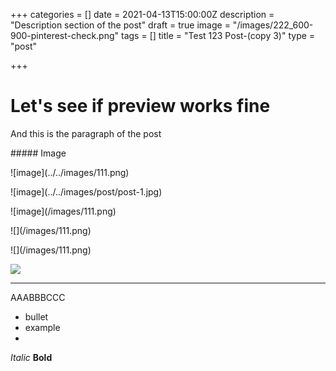 +++
categories = []
date = 2021-04-13T15:00:00Z
description = "Description section of the post"
draft = true
image = "/images/222_600-900-pinterest-check.png"
tags = []
title = "Test 123 Post-(copy 3)"
type = "post"

+++
# Let's see if preview works fine

And this is the paragraph of the post

\##### Image

!\[image\](../../images/111.png)

!\[image\](../../images/post/post-1.jpg)

!\[image\](/images/111.png)

!\[\](/images/111.png)

!\[\](/images/111.png)

![](/images/222_600-900-pinterest-check.png)

<hr>

AAABBBCCC

* bullet
* example
* 

_Italic_
**Bold**